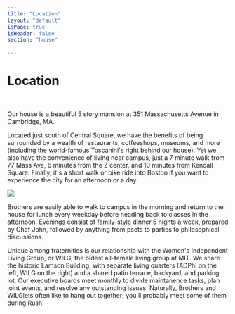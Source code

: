 ```yaml
---
title: "Location"
layout: "default"
isPage: true
isHeader: false
section: "house"

---
```


<h1>Location</h1>

<br />

Our house is a beautiful 5 story mansion at 351 Massachusetts Avenue in Cambridge, MA.

Located just south of Central Square, we have the benefits of being surrounded by a wealth of restaurants, coffeeshops, museums, and more (including the world-famous Toscanini's right behind our house). Yet we also have the convenience of living near campus, just a 7 minute walk from 77 Mass Ave, 6 minutes from the Z center, and 10 minutes from Kendall Square. Finally, it's a short walk or bike ride into Boston if you want to experience the city for an afternoon or a day.

<img src="/images/street1.jpg">

Brothers are easily able to walk to campus in the morning and return to the house for lunch every weekday before heading back to classes in the afternoon. Evenings consist of family-style dinner 5 nights a week, prepared by Chef John, followed by anything from psets to parties to philosophical discussions.

Unique among fraternities is our relationship with the Women's Independent Living Group, or WILG, the oldest all-female living group at MIT. We share the historic Lamson Building, with separate living quarters (ADPhi on the left, WILG on the right) and a shared patio terrace, backyard, and parking lot. Our executive boards meet monthly to divide maintanence tasks, plan joint events, and resolve any outstanding issues. Naturally, Brothers and WILGlets often like to hang out together; you'll probably meet some of them during Rush!
